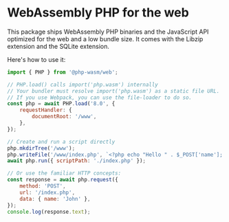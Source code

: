 # WebAssembly PHP for the web

This package ships WebAssembly PHP binaries and the JavaScript API optimized for the web and a low bundle size. It comes with the Libzip extension and the SQLite extension.

Here's how to use it:

```js
import { PHP } from '@php-wasm/web';

// PHP.load() calls import('php.wasm') internally
// Your bundler must resolve import('php.wasm') as a static file URL.
// If you use Webpack, you can use the file-loader to do so.
const php = await PHP.load('8.0', {
	requestHandler: {
		documentRoot: '/www',
	},
});

// Create and run a script directly
php.mkdirTree('/www');
php.writeFile('/www/index.php', `<?php echo "Hello " . $_POST['name']; ?>`);
await php.run({ scriptPath: './index.php' });

// Or use the familiar HTTP concepts:
const response = await php.request({
	method: 'POST',
	url: '/index.php',
	data: { name: 'John' },
});
console.log(response.text);
```
